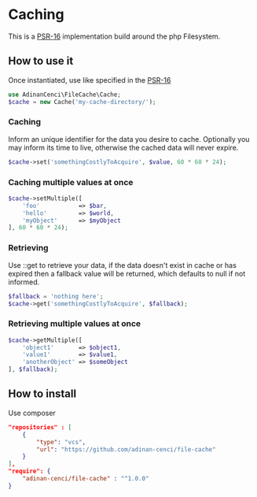 

# Caching
This is a [PSR-16](https://www.php-fig.org/psr/psr-16/) implementation build around the php Filesystem.

## How to use it
Once instantiated, use like specified in the [PSR-16](https://www.php-fig.org/psr/psr-16/)

```php
use AdinanCenci\FileCache\Cache;
$cache = new Cache('my-cache-directory/');
```

### Caching
Inform an unique identifier for the data you desire to cache. Optionally you may inform its time to live, otherwise the cached data will never expire.
```php
$cache->set('somethingCostlyToAcquire', $value, 60 * 60 * 24);
```

### Caching multiple values at once
```php
$cache->setMultiple([
    'foo'           => $bar, 
    'hello'         => $world, 
    'myObject'      => $myObject
], 60 * 60 * 24);
```

### Retrieving
Use ::get to retrieve your data, if the data doesn't exist in cache or has expired then a fallback value will be returned, which defaults to null if not informed.
```php
$fallback = 'nothing here';
$cache->get('somethingCostlyToAcquire', $fallback);
```

### Retrieving multiple values at once
```php
$cache->getMultiple([
    'object1'       => $object1, 
    'value1'        => $value1, 
    'anotherObject' => $someObject
], $fallback);
```

## How to install
Use composer

```json
"repositories" : [
    {
        "type": "vcs",
        "url": "https://github.com/adinan-cenci/file-cache"
    }
], 
"require": {
    "adinan-cenci/file-cache" : "^1.0.0"
}
```
